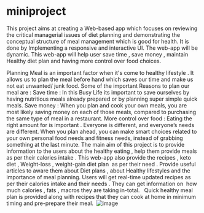 # miniproject

This project aims at creating a Web-based app which focuses on  reviewing the critical  managerial issues of diet planning and demonstrating the conceptual structure of meal management which is good for health. 
It is done by Implementing a responsive and interactive UI.
The web-app  will be dynamic. 
This web-app will help user  save  time , save money , maintain Healthy diet plan and having more control over food choices. 

Planning Meal is an important factor when it's come to healthy lifestyle . It allows us to plan the meal before hand which saves our time and make us not eat unwanted/ junk food. 
 Some of the important Reasons to plan our meal are : 
  Save time : In this Busy Life its important to save ourselves by having nutritious meals already prepared or by planning super simple quick meals.
  Save money : When you plan and cook your own meals, you are most likely saving money on each of those meals, compared to purchasing the same type of meal in a restaurant.
 More control over food : Eating the right amount for is important . Everyone is different, and everyone’s needs are different. When you plan ahead, you can make smart choices related to your own personal food needs and fitness needs, instead of grabbing something at the last minute.
The main aim of this project is to provide information to the users about the healthy eating , help them provide meals as per their calories intake . This web-app also provide the recipes , keto diet , Weight-loss , weight-gain diet plan  as per their need . Provide useful articles to aware them about Diet plans , about Healthy lifestyles and the importance of meal planning.
Users will get real-time updated recipes as per their calories intake and their needs . They can get information on  how much calories , fats , macros they are taking in-total. 
 Quick healthy meal plan is provided along with recipes that they can cook at home in minimum timing and pre-prepare their meal. 
![image](https://user-images.githubusercontent.com/75130949/155853931-5b1295ba-a668-4111-81d2-5299a8269d6f.png)



